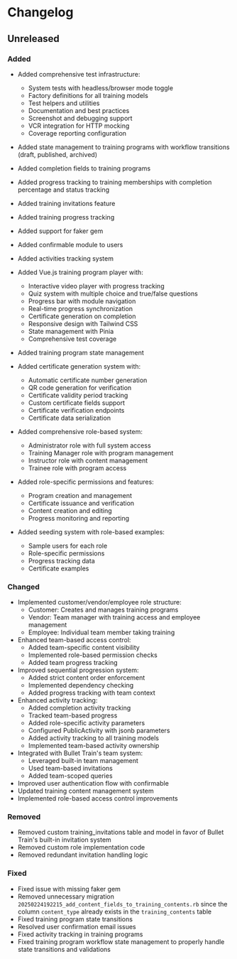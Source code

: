 # Changelog

## Unreleased

### Added

*   Added comprehensive test infrastructure:
    - System tests with headless/browser mode toggle
    - Factory definitions for all training models
    - Test helpers and utilities
    - Documentation and best practices
    - Screenshot and debugging support
    - VCR integration for HTTP mocking
    - Coverage reporting configuration

*   Added state management to training programs with workflow transitions (draft, published, archived)
*   Added completion fields to training programs
*   Added progress tracking to training memberships with completion percentage and status tracking
*   Added training invitations feature
*   Added training progress tracking
*   Added support for faker gem
*   Added confirmable module to users
*   Added activities tracking system
*   Added Vue.js training program player with:
    - Interactive video player with progress tracking
    - Quiz system with multiple choice and true/false questions
    - Progress bar with module navigation
    - Real-time progress synchronization
    - Certificate generation on completion
    - Responsive design with Tailwind CSS
    - State management with Pinia
    - Comprehensive test coverage
*   Added training program state management
*   Added certificate generation system with:
    - Automatic certificate number generation
    - QR code generation for verification
    - Certificate validity period tracking
    - Custom certificate fields support
    - Certificate verification endpoints
    - Certificate data serialization
*   Added comprehensive role-based system:
    - Administrator role with full system access
    - Training Manager role with program management
    - Instructor role with content management
    - Trainee role with program access
*   Added role-specific permissions and features:
    - Program creation and management
    - Certificate issuance and verification
    - Content creation and editing
    - Progress monitoring and reporting
*   Added seeding system with role-based examples:
    - Sample users for each role
    - Role-specific permissions
    - Progress tracking data
    - Certificate examples

### Changed

*   Implemented customer/vendor/employee role structure:
    - Customer: Creates and manages training programs
    - Vendor: Team manager with training access and employee management
    - Employee: Individual team member taking training
*   Enhanced team-based access control:
    - Added team-specific content visibility
    - Implemented role-based permission checks
    - Added team progress tracking
*   Improved sequential progression system:
    - Added strict content order enforcement
    - Implemented dependency checking
    - Added progress tracking with team context
*   Enhanced activity tracking:
    - Added completion activity tracking
    - Tracked team-based progress
    - Added role-specific activity parameters
    - Configured PublicActivity with jsonb parameters
    - Added activity tracking to all training models
    - Implemented team-based activity ownership
*   Integrated with Bullet Train's team system:
    - Leveraged built-in team management
    - Used team-based invitations
    - Added team-scoped queries
*   Improved user authentication flow with confirmable
*   Updated training content management system
*   Implemented role-based access control improvements

### Removed

*   Removed custom training_invitations table and model in favor of Bullet Train's built-in invitation system
*   Removed custom role implementation code
*   Removed redundant invitation handling logic

### Fixed

*   Fixed issue with missing faker gem
*   Removed unnecessary migration `20250224192215_add_content_fields_to_training_contents.rb` since the column `content_type` already exists in the `training_contents` table
*   Fixed training program state transitions
*   Resolved user confirmation email issues
*   Fixed activity tracking in training programs
*   Fixed training program workflow state management to properly handle state transitions and validations
